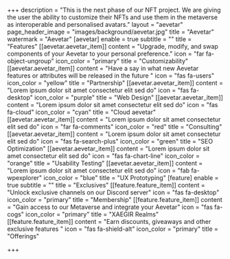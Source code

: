 +++
description = "This is the next phase of our NFT project. We are giving the user the ability to customize their NFTs and use them in the metaverse as interoperable and personalised avatars."
layout = "aevetar"
page_header_image = "images/background/aevetar.jpg"
title = "Aevetar"
watermark = "Aevetar"
[aevetar]
enable = true
subtitle = ""
title = "Features"
[[aevetar.aevetar_item]]
content = "Upgrade, modify, and swap components of your Aevetar to your personal preference."
icon = "far fa-object-ungroup"
icon_color = "primary"
title = "Customizability"
[[aevetar.aevetar_item]]
content = "Have a say in what new Aevetar features or attributes will be released in the future "
icon = "fas fa-users"
icon_color = "yellow"
title = "Partnership"
[[aevetar.aevetar_item]]
content = "Lorem ipsum dolor sit amet consectetur elit sed do"
icon = "fas fa-desktop"
icon_color = "purple"
title = "Web Design"
[[aevetar.aevetar_item]]
content = "Lorem ipsum dolor sit amet consectetur elit sed do"
icon = "fas fa-cloud"
icon_color = "cyan"
title = "Cloud aevetar"
[[aevetar.aevetar_item]]
content = "Lorem ipsum dolor sit amet consectetur elit sed do"
icon = "far fa-comments"
icon_color = "red"
title = "Consulting"
[[aevetar.aevetar_item]]
content = "Lorem ipsum dolor sit amet consectetur elit sed do"
icon = "fas fa-search-plus"
icon_color = "green"
title = "SEO Optimization"
[[aevetar.aevetar_item]]
content = "Lorem ipsum dolor sit amet consectetur elit sed do"
icon = "fas fa-chart-line"
icon_color = "orange"
title = "Usability Testing"
[[aevetar.aevetar_item]]
content = "Lorem ipsum dolor sit amet consectetur elit sed do"
icon = "fab fa-wpexplorer"
icon_color = "blue"
title = "UX Prototyping"
[feature]
enable = true
subtitle = ""
title = "Exclusives"
[[feature.feature_item]]
content = "Unlock exclusive channels on our Discord server"
icon = "fas fa-desktop"
icon_color = "primary"
title = "Membership"
[[feature.feature_item]]
content = "Gain access to our Metaverse and integrate your Aevetar"
icon = "fas fa-cogs"
icon_color = "primary"
title = "XAEGIR Realms"
[[feature.feature_item]]
content = "Earn discounts, giveaways and other exclusive features "
icon = "fas fa-shield-alt"
icon_color = "primary"
title = "Offerings"

+++
